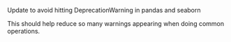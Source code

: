 Update to avoid hitting DeprecationWarning in pandas and seaborn

This should help reduce so many warnings appearing when doing common operations.
